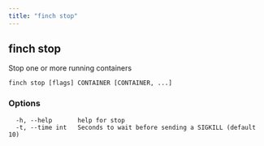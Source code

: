 ```yaml
---
title: "finch stop"
---
```

## finch stop

Stop one or more running containers

```
finch stop [flags] CONTAINER [CONTAINER, ...]
```

### Options
```
  -h, --help       help for stop
  -t, --time int   Seconds to wait before sending a SIGKILL (default 10)
```
